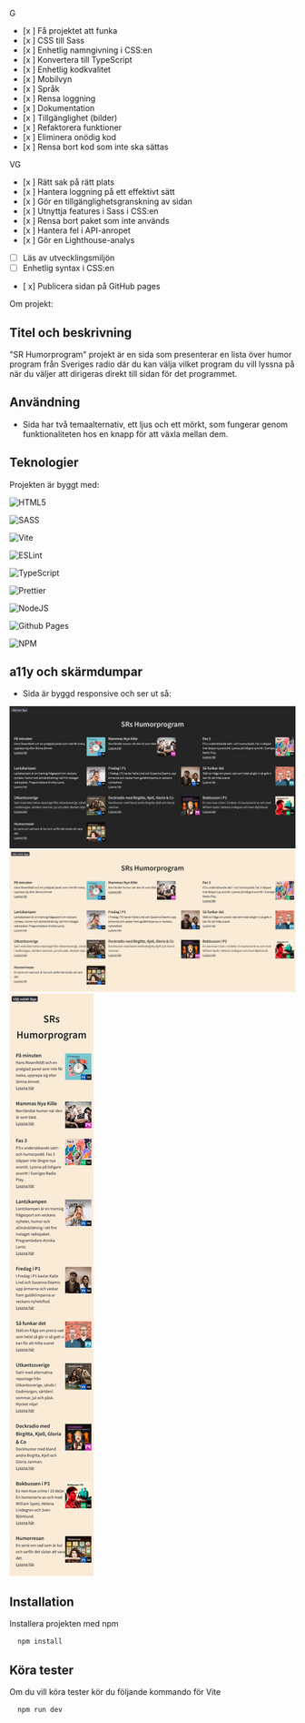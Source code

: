 G

- [x ] Få projektet att funka
- [x ] CSS till Sass
- [x ] Enhetlig namngivning i CSS:en
- [x ] Konvertera till TypeScript
- [x ] Enhetlig kodkvalitet
- [x ] Mobilvyn
- [x ] Språk
- [x ] Rensa loggning
- [x ] Dokumentation
- [x ] Tillgänglighet (bilder)
- [x ] Refaktorera funktioner
- [x ] Eliminera onödig kod
- [x ] Rensa bort kod som inte ska sättas

VG

- [x ] Rätt sak på rätt plats
- [x ] Hantera loggning på ett effektivt sätt
- [x ] Gör en tillgänglighetsgranskning av sidan
- [x ] Utnyttja features i Sass i CSS:en
- [x ] Rensa bort paket som inte används
- [x ] Hantera fel i API-anropet
- [x ] Gör en Lighthouse-analys
- [ ] Läs av utvecklingsmiljön
- [ ] Enhetlig syntax i CSS:en
- [ x] Publicera sidan på GitHub pages

Om projekt:

## Titel och beskrivning

"SR Humorprogram" projekt är en sida som presenterar en lista över humor program från Sveriges radio där du kan välja vilket program du vill lyssna på när du väljer att dirigeras direkt till sidan för det programmet.

## Användning

- Sida har två temaalternativ, ett ljus och ett mörkt, som fungerar genom funktionaliteten hos en knapp för att växla mellan dem.

## Teknologier

Projekten är byggt med:

![HTML5](https://img.shields.io/badge/html5-%23E34F26.svg?style=for-the-badge&logo=html5&logoColor=white)

![SASS](https://img.shields.io/badge/SASS-hotpink.svg?style=for-the-badge&logo=SASS&logoColor=white)

![Vite](https://img.shields.io/badge/vite-%23646CFF.svg?style=for-the-badge&logo=vite&logoColor=white)

![ESLint](https://img.shields.io/badge/ESLint-4B3263?style=for-the-badge&logo=eslint&logoColor=white)

![TypeScript](https://img.shields.io/badge/typescript-%23007ACC.svg?style=for-the-badge&logo=typescript&logoColor=white)

![Prettier](https://img.shields.io/badge/prettier-%23F7B93E.svg?style=for-the-badge&logo=prettier&logoColor=black)

![NodeJS](https://img.shields.io/badge/node.js-6DA55F?style=for-the-badge&logo=node.js&logoColor=white)

![Github Pages](https://img.shields.io/badge/github%20pages-121013?style=for-the-badge&logo=github&logoColor=white)

![NPM](https://img.shields.io/badge/NPM-%23CB3837.svg?style=for-the-badge&logo=npm&logoColor=white)

## a11y och skärmdumpar

- Sida är byggd responsive och ser ut så:

![Skärmdump av projektet](public/images/dark_screenshot.png)
![Skärmdump av projektet](public/images/ljus_screenshot.png)
![Skärmdump av projektet](public/images/mobil_screenshot.png)

## Installation

Installera projekten med npm

```bash
  npm install
```

## Köra tester

Om du vill köra tester kör du följande kommando för Vite

```bash
  npm run dev
```
